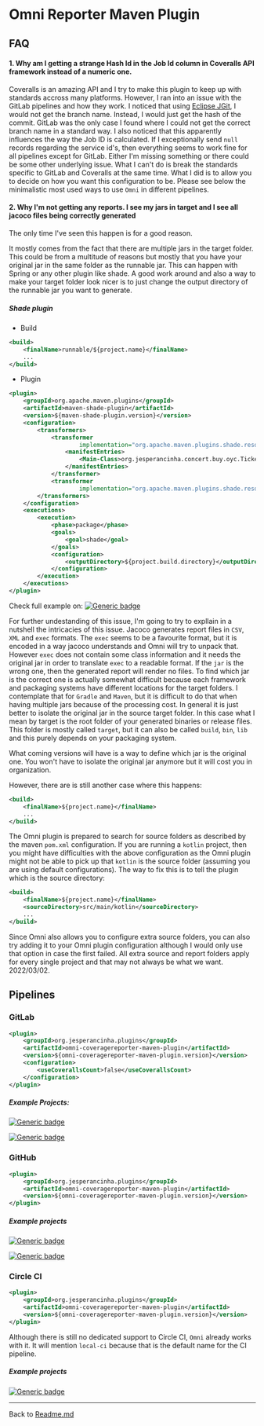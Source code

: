 # Omni Reporter Maven Plugin

## FAQ

#### 1. Why am I getting a strange Hash Id in the Job Id column in Coveralls API framework instead of a numeric one.
Coveralls is an amazing API and I try to make this plugin to keep up with standards accross many platforms.
However, I ran into an issue with the GitLab pipelines and how they work. I noticed that using [Eclipse JGit](https://www.eclipse.org/jgit/), I would not get the branch name. Instead, I would just get the hash of the commit. GitLab was the only case I found where I could not get the correct branch name in a standard way.
I also noticed that this apparently influences the way the Job ID is calculated. 
If I exceptionally send `null` records regarding the service id's, then everything seems to work fine for all pipelines except for GitLab. Either I'm missing something or there could be some other underlying issue. What I can't do is break the standards specific to GitLab and Coveralls at the same time.
What I did is to allow you to decide on how you want this configuration to be. Please see below the minimalistic most used ways to use `Omni` in different pipelines.

#### 2. Why I'm not getting any reports. I see my jars in target and I see all jacoco files being correctly generated
The only time I've seen this happen is for a good reason. 

It mostly comes from the fact that there are multiple jars in the target folder. This could be from a multitude of reasons but mostly that you have your original jar in the same folder as the runnable jar. This can happen with Spring or any other plugin like shade. A good work around and also a way to make your target folder look nicer is to just change the output directory of the runnable jar you want to generate.

##### Shade plugin

- Build
```xml
<build>
    <finalName>runnable/${project.name}</finalName>
    ...
</build>
```

- Plugin
```xml
<plugin>
    <groupId>org.apache.maven.plugins</groupId>
    <artifactId>maven-shade-plugin</artifactId>
    <version>${maven-shade-plugin.version}</version>
    <configuration>
        <transformers>
            <transformer
                    implementation="org.apache.maven.plugins.shade.resource.ManifestResourceTransformer">
                <manifestEntries>
                    <Main-Class>org.jesperancinha.concert.buy.oyc.TicketServiceLauncher</Main-Class>
                </manifestEntries>
            </transformer>
            <transformer
                    implementation="org.apache.maven.plugins.shade.resource.ServicesResourceTransformer"/>
        </transformers>
    </configuration>
    <executions>
        <execution>
            <phase>package</phase>
            <goals>
                <goal>shade</goal>
            </goals>
            <configuration>
                <outputDirectory>${project.build.directory}</outputDirectory>
            </configuration>
        </execution>
    </executions>
</plugin>
```

Check full example on: [![Generic badge](https://img.shields.io/static/v1.svg?label=GitHub&message=Buy%20Odd%20Yucca%20Concert🌴&color=informational)](https://github.com/jesperancinha/buy-odd-yucca-concert)

For further undestanding of this issue, I'm going to try to expllain in a nutshell the intricacies of this issue. Jacoco generates report files in `CSV`, `XML` and `exec` formats. The `exec` seems to be a favourite format, but it is encoded in a way jacoco understands and Omni will try to unpack that. However `exec` does not contain some class information and it needs the original jar in order to translate `exec` to a readable format. If the `jar` is the wrong one, then the generated report will render no files. To find which jar is the correct one is actually somewhat difficult because each framework and packaging systems have different locations for the target folders. I contemplate that for `Gradle` and `Maven`, but it is difficult to do that when having multiple jars because of the processing cost. In general it is just better to isolate the original jar in the source target folder. In this case what I mean by target is the root folder of your generated binaries or release files. This folder is mostly called `target`, but it can also be called `build`, `bin`, `lib` and this purely depends on your packaging system.

What coming versions will have is a way to define which jar is the original one. You won't have to isolate the original jar anymore but it will cost you in organization.

However, there are is still another case where this happens:

```xml
<build>
    <finalName>${project.name}</finalName>
    ...
</build>
```

The Omni plugin is prepared to search for source folders as described by the maven `pom.xml` configuration. If you are running a `kotlin` project, then you might have difficulties with the above configuration as the Omni plugin might not be able to pick up that `kotlin` is the source folder (assuming you are using default configurations). The way to fix this is to tell the plugin which is the source directory:

```xml
<build>
    <finalName>${project.name}</finalName>
    <sourceDirectory>src/main/kotlin</sourceDirectory>
    ...
</build>
```

Since Omni also allows you to configure extra source folders, you can also try adding it to your Omni plugin configuration although I would only use that option in case the first failed. All extra source and report folders apply for every single project and that may not always be what we want. 2022/03/02.

## Pipelines

### GitLab

```xml
<plugin>
    <groupId>org.jesperancinha.plugins</groupId>
    <artifactId>omni-coveragereporter-maven-plugin</artifactId>
    <version>${omni-coveragereporter-maven-plugin.version}</version>
    <configuration>
        <useCoverallsCount>false</useCoverallsCount>
    </configuration>
</plugin>
```

##### Example Projects:

[![Generic badge](https://img.shields.io/static/v1.svg?label=GitLab&message=Favourite%20Lyrics%20App&color=informational)](https://gitlab.com/jesperancinha/favourite-lyrics-app)

[![Generic badge](https://img.shields.io/static/v1.svg?label=GitLab&message=Video%20Series%20Apps&color=informational)](https://gitlab.com/jesperancinha/video-series-app)


### GitHub
```xml
<plugin>
    <groupId>org.jesperancinha.plugins</groupId>
    <artifactId>omni-coveragereporter-maven-plugin</artifactId>
    <version>${omni-coveragereporter-maven-plugin.version}</version>
</plugin>
```

##### Example projects

[![Generic badge](https://img.shields.io/static/v1.svg?label=GitHub&message=Concert%20Demos%20🎸%20&color=informational)](https://github.com/jesperancinha/concert-demos-root)

[![Generic badge](https://img.shields.io/static/v1.svg?label=GitHub&message=From%20Paris%20to%20Berlin%20🛣&color=informational)](https://github.com/jesperancinha/from-paris-to-berlin-circuit-breaker)


### Circle CI

```xml
<plugin>
    <groupId>org.jesperancinha.plugins</groupId>
    <artifactId>omni-coveragereporter-maven-plugin</artifactId>
    <version>${omni-coveragereporter-maven-plugin.version}</version>
</plugin>
```

Although there is still no dedicated support to Circle CI, `Omni` already works with it.
It will mention `local-ci` because that is the default name for the CI pipeline.

##### Example projects

[![Generic badge](https://img.shields.io/static/v1.svg?label=GitHub&message=image-sizer&color=informational)](https://github.com/jesperancinha/image-sizer)


---

 
Back to [Readme.md](./README.md)